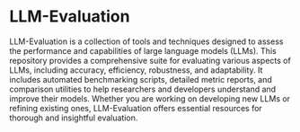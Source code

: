 # LLM-Evaluation

LLM-Evaluation is a collection of tools and techniques designed to assess the performance and capabilities of large language models (LLMs). This repository provides a comprehensive suite for evaluating various aspects of LLMs, including accuracy, efficiency, robustness, and adaptability. It includes automated benchmarking scripts, detailed metric reports, and comparison utilities to help researchers and developers understand and improve their models. Whether you are working on developing new LLMs or refining existing ones, LLM-Evaluation offers essential resources for thorough and insightful evaluation.

